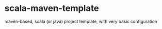 # scala-maven-template
maven-based, scala (or java) project template, with very basic configuration
